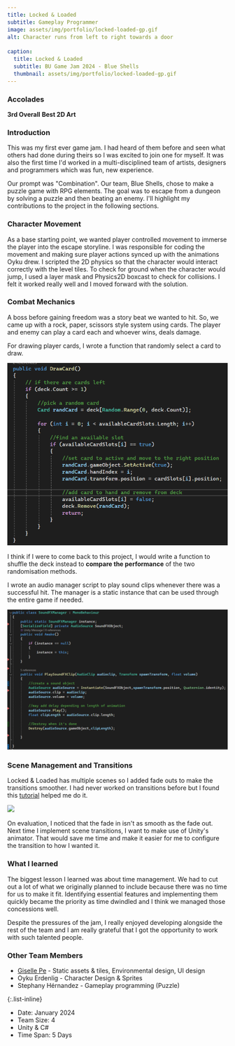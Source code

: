 ```yaml
---
title: Locked & Loaded
subtitle: Gameplay Programmer
image: assets/img/portfolio/locked-loaded-gp.gif
alt: Character runs from left to right towards a door 

caption:
  title: Locked & Loaded
  subtitle: BU Game Jam 2024 - Blue Shells
  thumbnail: assets/img/portfolio/locked-loaded-gp.gif
---
```

### Accolades
**3rd Overall**
**Best 2D Art**

### Introduction
This was my first ever game jam. I had heard of them before and seen what others had done during theirs so I was excited to join one for myself. It was also the first time I'd worked in a multi-disciplined team of artists, designers and programmers which was fun, new experience.

Our prompt was "Combination". Our team, Blue Shells, chose to make a puzzle game with RPG elements. The goal was to escape from a dungeon by solving a puzzle and then beating an enemy. I'll highlight my contributions to the project in the following sections.

### Character Movement
As a base starting point, we wanted player controlled movement to immerse the player into the escape storyline. I was responsible for coding the movement and making sure player actions synced up with the animations Oyku drew. I scripted the 2D physics so that the character would interact correctly with the level tiles. To check for ground when the character would jump, I used a layer mask and Physics2D boxcast to check for collisions. I felt it worked really well and I moved forward with the solution.

### Combat Mechanics
A boss before gaining freedom was a story beat we wanted to hit. So, we came up with a rock, paper, scissors style system using cards. The player and enemy can play a card each and whoever wins, deals damage.

For drawing player cards, I wrote a function that randomly select a card to draw.

<img src = "assets/img/portfolio/draw-code.png" class = "center">

I think if I were to come back to this project, I would write a function to shuffle the deck instead to **compare the performance** of the two randomisation methods.

I wrote an audio manager script to play sound clips whenever there was a successful hit. The manager is a static instance that can be used through the entire game if needed. 

<img src = "assets/img/portfolio/sound-locked-loaded.png">

### Scene Management and Transitions
Locked & Loaded has multiple scenes so I added fade outs to make the transitions smoother. I had never worked on transitions before but I found this <a href = "https://www.youtube.com/watch?v=Ox0JCbVIMCQ"> tutorial</a> helped me do it. 

<img src = "assets/img/portfolio/transition-fade.gif" >

On evaluation, I noticed that the fade in isn't as smooth as the fade out. Next time I implement scene transitions, I want to make use of Unity's animator. That would save me time and make it easier for me to configure the transition to how I wanted it.

### What I learned
The biggest lesson I learned was about time management. We had to cut out a lot of what we originally planned to include because there was no time for us to make it fit. Identifying essential features and implementing them quickly became the priority as time dwindled and I think we managed those concessions well. 

Despite the pressures of the jam, I really enjoyed developing alongside the rest of the team and I am really grateful that I got the opportunity to work with such talented people.

### Other Team Members
- <a href = "https://gisellepe.com/"> Giselle Pe</a> - Static assets & tiles, Environmental design, UI design
- Oyku Erdenlig - Character Design & Sprites
- Stephany Hérnandez - Gameplay programming \(Puzzle)


{:.list-inline}

- Date: January 2024
- Team Size: 4
- Unity & C#
- Time Span: 5 Days

